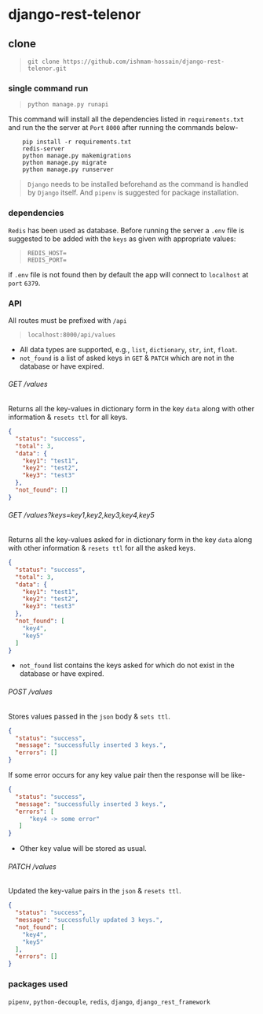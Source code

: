 # django-rest-telenor

## clone
> `git clone https://github.com/ishmam-hossain/django-rest-telenor.git`

### single command run
> `python manage.py runapi`


This command will install all the dependencies listed in `requirements.txt` and run the the server at `Port` `8000` after running the commands below-
<br>

        pip install -r requirements.txt
        redis-server
        python manage.py makemigrations
        python manage.py migrate
        python manage.py runserver
        
> `Django` needs to be installed beforehand as the command is handled by `Django` itself.
> And `pipenv` is suggested for package installation. 

### dependencies
`Redis` has been used as database. Before running the server a `.env` file is suggested to be added with the
`keys` as given with appropriate values:
> `REDIS_HOST=`<br>
> `REDIS_PORT=`<br>

if `.env` file is not found then by default the app will connect to `localhost` at `port` `6379`.

### API
All routes must be prefixed with `/api`
>   `localhost:8000/api/values`


* All data types are supported, e.g., `list`, `dictionary`, `str`, `int`, `float`.
* `not_found` is a list of asked keys in `GET` & `PATCH` which are not in the database or have expired.


###### GET /values
Returns all the key-values in dictionary form in the key `data` along with other information & `resets ttl` for all keys.
```json
{
  "status": "success",
  "total": 3,
  "data": {
    "key1": "test1",
    "key2": "test2",
    "key3": "test3"
  },
  "not_found": []
}
```

###### GET /values?keys=key1,key2,key3,key4,key5
Returns all the key-values asked for in dictionary form in the key `data` along with other information & `resets ttl` for all the asked keys.
```json
{
  "status": "success",
  "total": 3,
  "data": {
    "key1": "test1",
    "key2": "test2",
    "key3": "test3"
  },
  "not_found": [
    "key4",
    "key5"
  ]
}
```
* `not_found` list contains the keys asked for which do not exist in the database or have expired.

###### POST /values
Stores values passed in the `json` body & `sets ttl`.
```json
{
  "status": "success",
  "message": "successfully inserted 3 keys.",
  "errors": []
}
```
If some error occurs for any key value pair then the response will be like-
```json
{
  "status": "success",
  "message": "successfully inserted 3 keys.",
  "errors": [
      "key4 -> some error" 
   ]
}
```
* Other key value will be stored as usual.

###### PATCH /values
Updated the key-value pairs in the `json` & `resets ttl`. 
```json
{
  "status": "success",
  "message": "successfully updated 3 keys.",
  "not_found": [
    "key4",
    "key5"
  ],
  "errors": []
}
```

### packages used
`pipenv`, `python-decouple`, `redis`, `django`, `django_rest_framework`
